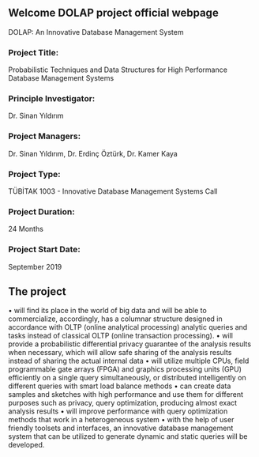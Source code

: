 ## Welcome DOLAP project official webpage

DOLAP: An Innovative Database Management System


### Project Title: 
Probabilistic Techniques and Data Structures for High Performance Database Management Systems
### Principle Investigator: 
Dr. Sinan Yıldırım
### Project Managers: 
Dr. Sinan Yıldırım, Dr. Erdinç Öztürk, Dr. Kamer Kaya
### Project Type: 
TÜBİTAK 1003 - Innovative Database Management Systems Call
### Project Duration: 
24 Months
### Project Start Date: 
September 2019


## The project
• will find its place in the world of big data and will be able to commercialize, accordingly, has a columnar structure designed in accordance with OLTP (online analytical processing) analytic queries and tasks instead of classical OLTP (online transaction processing).
• will provide a probabilistic differential privacy guarantee of the analysis results when necessary, which will allow safe sharing of the analysis results instead of sharing the actual internal data
• will utilize multiple CPUs, field programmable gate arrays (FPGA) and graphics processing units (GPU) efficiently on a single query simultaneously, or distributed intelligently on different queries with smart load balance methods
• can create data samples and sketches with high performance and use them for different purposes such as privacy, query optimization, producing almost exact analysis results
• will improve performance with query optimization methods that work in a heterogeneous system
• with the help of user friendly toolsets and interfaces, an innovative database management system that can be utilized to generate dynamic and static queries will be developed.
